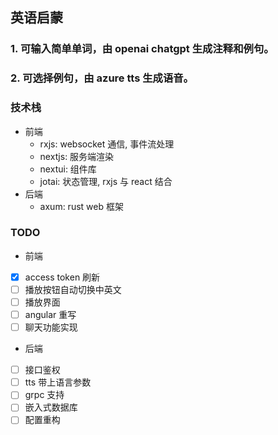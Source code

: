 ## 英语启蒙
### 1. 可输入简单单词，由 openai chatgpt 生成注释和例句。
### 2. 可选择例句，由 azure tts 生成语音。

### 技术栈
* 前端
    * rxjs: websocket 通信, 事件流处理
    * nextjs: 服务端渲染
    * nextui: 组件库
    * jotai: 状态管理, rxjs 与 react 结合
* 后端
    * axum: rust web 框架
### TODO

* 前端
  
- [x] access token 刷新
- [ ] 播放按钮自动切换中英文
- [ ] 播放界面
- [ ] angular 重写
- [ ] 聊天功能实现

* 后端
  
- [ ] 接口鉴权
- [ ] tts 带上语言参数
- [ ] grpc 支持
- [ ] 嵌入式数据库
- [ ] 配置重构

